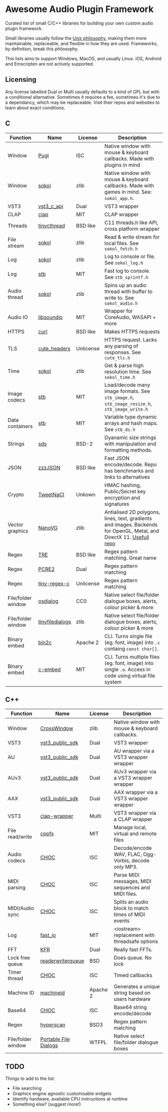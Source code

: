 # Awesome Audio Plugin Framework

Curated list of small C/C++ libraries for building your own custom audio plugin framework.

Small libraries usually follow the [Unix philosophy](https://en.wikipedia.org/wiki/Unix_philosophy#Do_One_Thing_and_Do_It_Well), making them more maintainable, replaceable, and flexible in how they are used. Frameworks, by definition, break this philosophy.

This lists aims to support Windows, MacOS, and usually Linux. iOS, Android and Emscripten are not actively supported.

## Licensing

Any license labelled Dual or Multi usually defaults to a kind of GPL but with a conditional alternative. Sometimes it requires a fee, sometimes it's due to a dependancy, which may be replaceable. Visit their repos and websites to learn about exact conditions.

## C

| Function           | Name                                                                 | License   | Description                                                                                                                                                    |
| ------------------ | -------------------------------------------------------------------- | --------- | -------------------------------------------------------------------------------------------------------------------------------------------------------------- |
| Window             | [Pugl](https://github.com/lv2/pugl)                                  | ISC       | Native window with mouse & keyboard callbacks. Made with plugins in mind                                                                                       |
| Window             | [sokol](https://github.com/floooh/sokol)                             | zlib      | Native window with mouse & keyboard callbacks. Made with games in mind. See: `sokol_app.h`.                                                                    |
| VST3               | [vst3_c_api](https://github.com/steinbergmedia/vst3_c_api)           | Dual      | VST3 wrapper                                                                                                                                                   |
| CLAP               | [clap](https://github.com/free-audio/clap)                           | MIT       | CLAP wrapper                                                                                                                                                   |
| Threads            | [tinycthread](https://github.com/tinycthread/tinycthread)            | BSD like  | C11 threads.h like API, cross platform wrapper                                                                                                                 |
| File stream        | [sokol](https://github.com/floooh/sokol)                             | zlib      | Read & write stream for local files. See `sokol_fetch.h`                                                                                                       |
| Log                | [sokol](https://github.com/floooh/sokol)                             | zlib      | Log to console or file. See `sokol_log.h`                                                                                                                      |
| Log                | [stb](https://github.com/nothings/stb)                               | MIT       | Fast log to console. See `stb_sprintf.h`                                                                                                                       |
| Audio thread       | [sokol](https://github.com/floooh/sokol)                             | zlib      | Spins up an audio thread with buffer to write to. See `sokol_audio.h`                                                                                          |
| Audio IO           | [libsoundio](https://github.com/andrewrk/libsoundio)                 | MIT       | Wrapper for CoreAudio, WASAPI + more                                                                                                                           |
| HTTPS              | [curl](https://github.com/curl/curl)                                 | BSD like  | Makes HTTPS requests                                                                                                                                           |
| TLS                | [cute_headers](https://github.com/RandyGaul/cute_headers)            | Unlicense | HTTPS request. Lacks any parsing of responses. See `cute_tls.h`                                                                                                |
| Time               | [sokol](https://github.com/floooh/sokol)                             | zlib      | Get & parse high resolution time. See `sokol_time.h`                                                                                                           |
| Image codecs       | [stb](https://github.com/nothings/stb)                               | MIT       | Load/decode many image formats. See `stb_image.h`, `stb_image_resize.h`, `stb_image_write.h`                                                                   |
| Data containers    | [stb](https://github.com/nothings/stb)                               | MIT       | Variable type dynamic arrays and hash maps. See `stb_ds.h`                                                                                                     |
| Strings            | [sds](https://github.com/antirez/sds)                                | BSD-2     | Dyanamic size strings with manipulation and formatting methods.                                                                                                |
| JSON               | [zzzJSON](https://github.com/dacez/zzzjson)                          | BSD like  | Fast JSON encode/decode. Repo has benchmarks and links to alternatives                                                                                         |
| Crypto             | [TweetNaCl](https://tweetnacl.cr.yp.to/software.html)                | Unkown    | HMAC hashing, Public/Secret key encryption and signatures                                                                                                      |
| Vector graphics    | [NanoVG](https://github.com/memononen/nanovg)                        | zlib      | Antialised 2D polygons, lines, text, gradients and images. Backends for OpenGL, Metal, and DirectX 11. [Usefull repo](https://github.com/Tremus/nanovg_compat) |
| Regex              | [TRE](https://github.com/laurikari/tre)                              | BSD like  | Regex pattern matching. Great name                                                                                                                             |
| Regex              | [PCRE2](https://github.com/PCRE2Project/pcre2)                       | Dual      | Regex pattern matching                                                                                                                                         |
| Regex              | [tiny-regex-c](https://github.com/kokke/tiny-regex-c)                | Unlicense | Regex pattern matching                                                                                                                                         |
| File/folder window | [osdialog](https://github.com/AndrewBelt/osdialog)                   | CC0       | Native select file/folder dialogue boxes, alerts, colour picker & more                                                                                         |
| File/folder window | [tinyfiledialogs](https://sourceforge.net/projects/tinyfiledialogs/) | zlib      | Native select file/folder dialogue boxes, alerts, colour picker & more                                                                                         |
| Binary embed       | [bin2c](https://github.com/adobe/bin2c)                              | Apache 2  | CLI. Turns single file (eg. font, image) into `.c` containg `const char[]`.                                                                                    |
| Binary embed       | [c-embed](https://github.com/weigert/c-embed)                        | MIT       | CLI. Turns multiple files (eg. font, image) into single `.o`. Access in code using virtual file system                                                         |

## C++

| Function           | Name                                                                         | License  | Description                                           |
| ------------------ | ---------------------------------------------------------------------------- | -------- | ----------------------------------------------------- |
| Window             | [CrossWindow](https://github.com/alaingalvan/CrossWindow)                    | zlib     | Native window with mouse & keyboard callbacks.        |
| VST3               | [vst3_public_sdk](https://github.com/steinbergmedia/vst3_public_sdk)         | Dual     | VST3 wrapper                                          |
| AU                 | [vst3_public_sdk](https://github.com/steinbergmedia/vst3_public_sdk)         | Dual     | AU wrapper via a VST3 wrapper wrapper                 |
| AUv3               | [vst3_public_sdk](https://github.com/steinbergmedia/vst3_public_sdk)         | Dual     | AUv3 wrapper via a VST3 wrapper wrapper               |
| AAX                | [vst3_public_sdk](https://github.com/steinbergmedia/vst3_public_sdk)         | Dual     | AAX wrapper via a VST3 wrapper wrapper                |
| VST3               | [clap-wrapper](https://github.com/free-audio/clap-wrapper)                   | Multi    | VST3 wrapper via a CLAP wrapper                       |
| File read/write    | [cppfs](https://github.com/cginternals/cppfs)                                | MIT      | Manage local, virtual and remote files                |
| Audio codecs       | [CHOC](https://github.com/Tracktion/choc)                                    | ISC      | Decode/encode WAV, FLAC, Ogg-Vorbis, decode only MP3. |
| MIDI parsing       | [CHOC](https://github.com/Tracktion/choc)                                    | ISC      | Parse MIDI messages, MIDI sequences and MIDI files.   |
| MIDI/Audio sync    | [CHOC](https://github.com/Tracktion/choc)                                    | ISC      | Splits an audio block to match times of MIDI events   |
| Log                | [fast_io](https://github.com/cppfastio/fast_io)                              | MIT      | \<iostream\> replacement with threadsafe options      |
| FFT                | [KFR](https://github.com/kfrlib/kfr)                                         | Dual     | Really fast FFTs.                                     |
| Lock free queue    | [readerwriterqueue](https://github.com/cameron314/readerwriterqueue)         | BSD      | Does queue. No lock                                   |
| Timer thread       | [CHOC](https://github.com/Tracktion/choc)                                    | ISC      | Timed callbacks                                       |
| Machine ID         | [machineid](https://github.com/Tarik02/machineid)                            | Apache 2 | Generates a unique string based on users hardware     |
| Base64             | [CHOC](https://github.com/Tracktion/choc)                                    | ISC      | Base64 string encode/decode                           |
| Regex              | [hyperscan](https://github.com/intel/hyperscan)                              | BSD3     | Regex pattern matching                                |
| File/folder window | [Portable File Dialogs](https://github.com/samhocevar/portable-file-dialogs) | WTFPL    | Native select file/folder dialogue boxes              |

## TODO

Things to add to the list:

-   File searching
-   Graphics engine agnostic customisable widgets
-   Identify hardware, available CPU instructions at runtime
-   Something else? (suggest more!)
